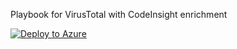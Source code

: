 Playbook for VirusTotal with CodeInsight enrichment 

[![Deploy to Azure](https://aka.ms/deploytoazurebutton)](https://portal.azure.com/#create/Microsoft.Template/uri/https://raw.githubusercontent.com/Pavel-Hrabec/AI-for-CyberSecurity/refs/heads/main/Playbooks/VirusTotal-CodeInsight.json?token=GHSAT0AAAAAAC5NCU3VGEBPMI3RXYDWPICSZ4IUOIQ)
